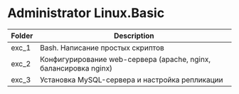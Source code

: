 # Administrator Linux.Basic


|Folder|Description|
|-|-|
|exc_1|Bash. Написание простых скриптов|
|exc_2|Конфигурирование web-сервера (apache, nginx, балансировка nginx)|
|exc_3|Установка MySQL-сервера и настройка репликации|
